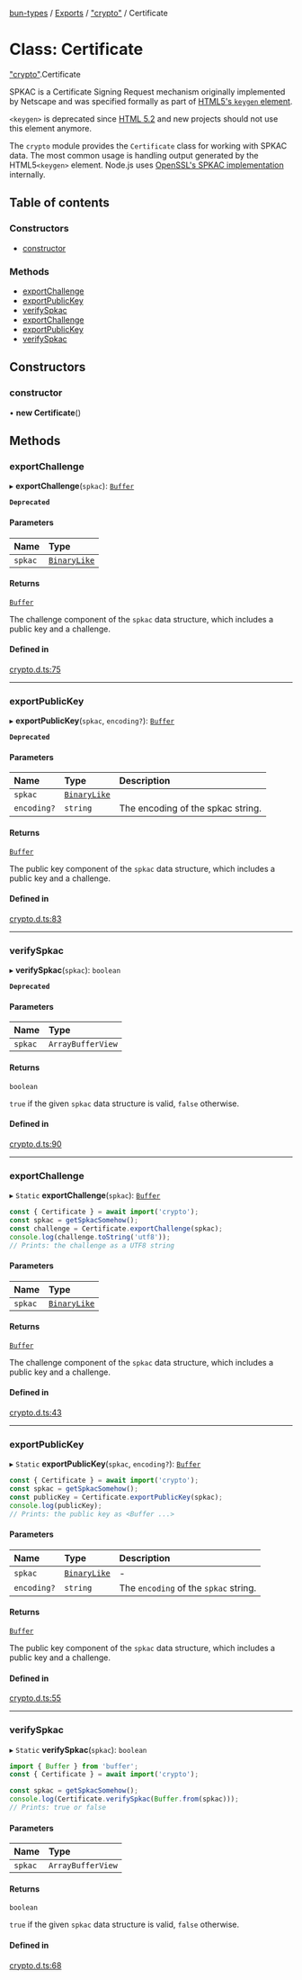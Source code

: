 [bun-types](https://github.com/oven-sh/bun-types/blob/master/api-docs/README.md) / [Exports](https://github.com/oven-sh/bun-types/blob/master/api-docs/modules.md) / ["crypto"](https://github.com/oven-sh/bun-types/blob/master/api-docs/modules/crypto_.md) / Certificate

# Class: Certificate

["crypto"](https://github.com/oven-sh/bun-types/blob/master/api-docs/modules/crypto_.md).Certificate

SPKAC is a Certificate Signing Request mechanism originally implemented by
Netscape and was specified formally as part of [HTML5's `keygen` element](https://developer.mozilla.org/en-US/docs/Web/HTML/Element/keygen).

`<keygen>` is deprecated since [HTML 5.2](https://www.w3.org/TR/html52/changes.html#features-removed) and new projects
should not use this element anymore.

The `crypto` module provides the `Certificate` class for working with SPKAC
data. The most common usage is handling output generated by the HTML5`<keygen>` element. Node.js uses [OpenSSL's SPKAC
implementation](https://www.openssl.org/docs/man1.1.0/apps/openssl-spkac.html) internally.

## Table of contents

### Constructors

- [constructor](https://github.com/oven-sh/bun-types/blob/master/api-docs/classes/crypto_.Certificate.md#constructor)

### Methods

- [exportChallenge](https://github.com/oven-sh/bun-types/blob/master/api-docs/classes/crypto_.Certificate.md#exportchallenge)
- [exportPublicKey](https://github.com/oven-sh/bun-types/blob/master/api-docs/classes/crypto_.Certificate.md#exportpublickey)
- [verifySpkac](https://github.com/oven-sh/bun-types/blob/master/api-docs/classes/crypto_.Certificate.md#verifyspkac)
- [exportChallenge](https://github.com/oven-sh/bun-types/blob/master/api-docs/classes/crypto_.Certificate.md#exportchallenge-1)
- [exportPublicKey](https://github.com/oven-sh/bun-types/blob/master/api-docs/classes/crypto_.Certificate.md#exportpublickey-1)
- [verifySpkac](https://github.com/oven-sh/bun-types/blob/master/api-docs/classes/crypto_.Certificate.md#verifyspkac-1)

## Constructors

### constructor

• **new Certificate**()

## Methods

### exportChallenge

▸ **exportChallenge**(`spkac`): [`Buffer`](https://github.com/oven-sh/bun-types/blob/master/api-docs/modules/buffer_.md#buffer)

**`Deprecated`**

#### Parameters

| Name | Type |
| :------ | :------ |
| `spkac` | [`BinaryLike`](https://github.com/oven-sh/bun-types/blob/master/api-docs/modules/crypto_.md#binarylike) |

#### Returns

[`Buffer`](https://github.com/oven-sh/bun-types/blob/master/api-docs/modules/buffer_.md#buffer)

The challenge component of the `spkac` data structure,
which includes a public key and a challenge.

#### Defined in

[crypto.d.ts:75](https://github.com/valgaze/bun-types/blob/6f8dbf8/crypto.d.ts#L75)

___

### exportPublicKey

▸ **exportPublicKey**(`spkac`, `encoding?`): [`Buffer`](https://github.com/oven-sh/bun-types/blob/master/api-docs/modules/buffer_.md#buffer)

**`Deprecated`**

#### Parameters

| Name | Type | Description |
| :------ | :------ | :------ |
| `spkac` | [`BinaryLike`](https://github.com/oven-sh/bun-types/blob/master/api-docs/modules/crypto_.md#binarylike) |  |
| `encoding?` | `string` | The encoding of the spkac string. |

#### Returns

[`Buffer`](https://github.com/oven-sh/bun-types/blob/master/api-docs/modules/buffer_.md#buffer)

The public key component of the `spkac` data structure,
which includes a public key and a challenge.

#### Defined in

[crypto.d.ts:83](https://github.com/valgaze/bun-types/blob/6f8dbf8/crypto.d.ts#L83)

___

### verifySpkac

▸ **verifySpkac**(`spkac`): `boolean`

**`Deprecated`**

#### Parameters

| Name | Type |
| :------ | :------ |
| `spkac` | `ArrayBufferView` |

#### Returns

`boolean`

`true` if the given `spkac` data structure is valid,
`false` otherwise.

#### Defined in

[crypto.d.ts:90](https://github.com/valgaze/bun-types/blob/6f8dbf8/crypto.d.ts#L90)

___

### exportChallenge

▸ `Static` **exportChallenge**(`spkac`): [`Buffer`](https://github.com/oven-sh/bun-types/blob/master/api-docs/modules/buffer_.md#buffer)

```js
const { Certificate } = await import('crypto');
const spkac = getSpkacSomehow();
const challenge = Certificate.exportChallenge(spkac);
console.log(challenge.toString('utf8'));
// Prints: the challenge as a UTF8 string
```

#### Parameters

| Name | Type |
| :------ | :------ |
| `spkac` | [`BinaryLike`](https://github.com/oven-sh/bun-types/blob/master/api-docs/modules/crypto_.md#binarylike) |

#### Returns

[`Buffer`](https://github.com/oven-sh/bun-types/blob/master/api-docs/modules/buffer_.md#buffer)

The challenge component of the `spkac` data structure, which includes a public key and a challenge.

#### Defined in

[crypto.d.ts:43](https://github.com/valgaze/bun-types/blob/6f8dbf8/crypto.d.ts#L43)

___

### exportPublicKey

▸ `Static` **exportPublicKey**(`spkac`, `encoding?`): [`Buffer`](https://github.com/oven-sh/bun-types/blob/master/api-docs/modules/buffer_.md#buffer)

```js
const { Certificate } = await import('crypto');
const spkac = getSpkacSomehow();
const publicKey = Certificate.exportPublicKey(spkac);
console.log(publicKey);
// Prints: the public key as <Buffer ...>
```

#### Parameters

| Name | Type | Description |
| :------ | :------ | :------ |
| `spkac` | [`BinaryLike`](https://github.com/oven-sh/bun-types/blob/master/api-docs/modules/crypto_.md#binarylike) | - |
| `encoding?` | `string` | The `encoding` of the `spkac` string. |

#### Returns

[`Buffer`](https://github.com/oven-sh/bun-types/blob/master/api-docs/modules/buffer_.md#buffer)

The public key component of the `spkac` data structure, which includes a public key and a challenge.

#### Defined in

[crypto.d.ts:55](https://github.com/valgaze/bun-types/blob/6f8dbf8/crypto.d.ts#L55)

___

### verifySpkac

▸ `Static` **verifySpkac**(`spkac`): `boolean`

```js
import { Buffer } from 'buffer';
const { Certificate } = await import('crypto');

const spkac = getSpkacSomehow();
console.log(Certificate.verifySpkac(Buffer.from(spkac)));
// Prints: true or false
```

#### Parameters

| Name | Type |
| :------ | :------ |
| `spkac` | `ArrayBufferView` |

#### Returns

`boolean`

`true` if the given `spkac` data structure is valid, `false` otherwise.

#### Defined in

[crypto.d.ts:68](https://github.com/valgaze/bun-types/blob/6f8dbf8/crypto.d.ts#L68)
